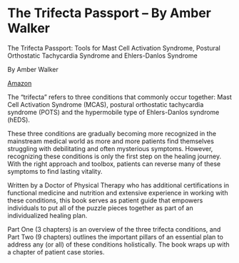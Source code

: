 [//]: # (source: https://www.amazon.com/Trifecta-Passport-Orthostatic-Tachycardia-Ehlers-Danlos-ebook/dp/B08TV8PTBP)
[//]: # (tags: book)

# The Trifecta Passport – By Amber Walker

The Trifecta Passport: Tools for Mast Cell Activation Syndrome, Postural Orthostatic Tachycardia Syndrome and Ehlers-Danlos Syndrome

By Amber Walker

[Amazon](https://www.amazon.com/Trifecta-Passport-Orthostatic-Tachycardia-Ehlers-Danlos-ebook/dp/B08TV8PTBP)

The “trifecta” refers to three conditions that commonly occur together: Mast Cell Activation Syndrome (MCAS), postural orthostatic tachycardia syndrome (POTS) and the hypermobile type of Ehlers-Danlos syndrome (hEDS).

These three conditions are gradually becoming more recognized in the mainstream medical world as more and more patients find themselves struggling with debilitating and often mysterious symptoms. However, recognizing these conditions is only the first step on the healing journey. With the right approach and toolbox, patients can reverse many of these symptoms to find lasting vitality.

Written by a Doctor of Physical Therapy who has additional certifications in functional medicine and nutrition and extensive experience in working with these conditions, this book serves as patient guide that empowers individuals to put all of the puzzle pieces together as part of an individualized healing plan.

Part One (3 chapters) is an overview of the three trifecta conditions, and Part Two (9 chapters) outlines the important pillars of an essential plan to address any (or all) of these conditions holistically. The book wraps up with a chapter of patient case stories.
